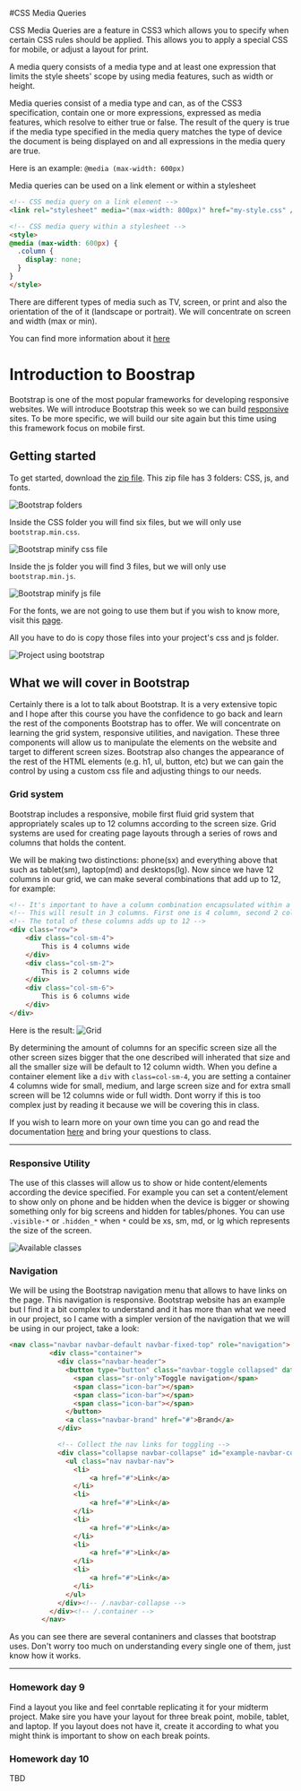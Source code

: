 #CSS Media Queries

CSS Media Queries are a feature in CSS3 which allows you to specify when certain CSS rules should be applied. This allows you to apply a special CSS for mobile, or adjust a layout for print. 

A media query consists of a media type and at least one expression that limits the style sheets' scope by using media features, such as width or height.

Media  queries consist of a media type and can, as of the CSS3 specification, contain one or more expressions, expressed as media features, which resolve to either true or false. The result of the query is true if the media type specified in the media query matches the type of device the document is being displayed on and all expressions in the media query are true.

Here is an example:
`@media (max-width: 600px)`

Media queries can be used on a link element or within a stylesheet

```html
<!-- CSS media query on a link element -->
<link rel="stylesheet" media="(max-width: 800px)" href="my-style.css" />

<!-- CSS media query within a stylesheet -->
<style>
@media (max-width: 600px) {
  .column {
    display: none;
  }
}
</style>

```
There are different types of media such as TV, screen, or print and also the orientation of the of it (landscape or portrait). We will concentrate on screen and width (max or min).

You can find more information about it [here](http://cssmediaqueries.com/what-are-css-media-queries.html)

# Introduction to Boostrap

Bootstrap is one of the most popular frameworks for developing responsive websites. We will introduce Bootstrap this week so we can build [responsive](http://en.wikipedia.org/wiki/Responsive_web_design) sites. To be more specific, we will build our site again but this time using this framework focus on mobile first.

## Getting started

To get started, download the [zip file](https://github.com/twbs/bootstrap/releases/download/v3.3.4/bootstrap-3.3.4-dist.zip). This zip file has 3 folders: CSS, js, and fonts.

![Bootstrap folders](/images/bootstrap-folders.jpg)

Inside the CSS folder you will find six files, but we will only use `bootstrap.min.css`.

![Bootstrap minify css file](/images/bootstrap-min-css.jpg)

Inside the js folder you will find 3 files, but we will only use `bootstrap.min.js`.

![Bootstrap minify js file](/images/bootstrap-min-js.jpg)

For the fonts, we are not going to use them but if you wish to know more, visit this [page](http://getbootstrap.com/components/#glyphicons).

All you have to do is copy those files into your project's css and js folder.

![Project using bootstrap](/images/project-bootstrap.jpg)

## What we will cover in Bootstrap

Certainly there is a lot to talk about Bootstrap. It is a very extensive topic and I hope after this course you have the confidence to go back and learn the rest of the components Bootstrap has to offer. We will concentrate on learning the grid system, responsive utilities, and navigation. These three components will allow us to manipulate the elements on the website and target to different screen sizes. Bootstrap also changes the appearance of the rest of the HTML elements (e.g. h1, ul, button, etc) but we can gain the control by using a custom css file and adjusting things to our needs.

### Grid system

Bootstrap includes a responsive, mobile first fluid grid system that appropriately scales up to 12 columns according to the screen size. Grid systems are used for creating page layouts through a series of rows and columns that holds the content.

We will be making two distinctions: phone(sx) and everything above that such as tablet(sm), laptop(md) and desktops(lg). Now since we have 12 columns in our grid, we can make several combinations that add up to 12, for example:

```html
<!-- It's important to have a column combination encapsulated within a row to perform well -->
<!-- This will result in 3 columns. First one is 4 column, second 2 column, and third 6 column wide -->
<!-- The total of these columns adds up to 12 -->
<div class="row">
    <div class="col-sm-4">
        This is 4 columns wide
    </div>
    <div class="col-sm-2">
        This is 2 columns wide
    </div>
    <div class="col-sm-6">
        This is 6 columns wide
    </div>
</div>
```

Here is the result:
![Grid](/images/grid-example.jpg)

By determining the amount of columns for an specific screen size all the other screen sizes bigger that the one described will inherated that size and all the smaller size will be default to 12 column width. When you define a container element like a `div` with `class=col-sm-4`, you are setting a container 4 columns wide for small, medium, and large screen size and for extra small screen will be 12 columns wide or full width.  Dont worry if this is too complex just by reading it because we will be covering this in class.

If you wish to learn more on your own time you can go and read the documentation [here](http://getbootstrap.com/css/#grid) and bring your questions to class.

<hr>

### Responsive Utility

The use of this classes will allow us to show or hide content/elements according the device specified. For example you can set a content/element to show only on phone and be hidden when the device is bigger or showing something only for big screens and hidden for tables/phones. You can use `.visible-*` or `.hidden_*` when `*` could be xs, sm, md, or lg which represents the size of the screen.

![Available classes](/images/available-table.jpg)

### Navigation

We will be using the Bootstrap navigation menu that  allows to have links on the page. This navigation is responsive. Bootstrap website has an example but I find it a bit complex to understand and it has more than what we need in our project, so I came with a simpler version of the navigation that we will be using in our project, take a look:

```html
<nav class="navbar navbar-default navbar-fixed-top" role="navigation">
          <div class="container">
            <div class="navbar-header">
              <button type="button" class="navbar-toggle collapsed" data-toggle="collapse" data-target="#example-navbar-collapse">
                <span class="sr-only">Toggle navigation</span>
                <span class="icon-bar"></span>
                <span class="icon-bar"></span>
                <span class="icon-bar"></span>
              </button>
              <a class="navbar-brand" href="#">Brand</a>
            </div>

            <!-- Collect the nav links for toggling -->
            <div class="collapse navbar-collapse" id="example-navbar-collapse">
              <ul class="nav navbar-nav">
                <li>
                    <a href="#">Link</a>
                </li>
                <li>
                    <a href="#">Link</a>
                </li>
                <li>
                    <a href="#">Link</a>
                </li>
                <li>
                    <a href="#">Link</a>
                </li>
                <li>
                    <a href="#">Link</a>
                </li>
              </ul> 
            </div><!-- /.navbar-collapse -->
          </div><!-- /.container -->
        </nav>
```
As you can see there are several contaniners and classes that bootstrap uses. Don't worry too much on understanding every single one of them, just know how it works.

<hr>

### Homework day 9

Find a layout you like and feel conrtable replicating it for your midterm project. Make sire you have your layout for three break point, mobile, tablet, and laptop. If you layout does not have it, create it according to what you might think is important to show on each break points.

### Homework day 10

TBD